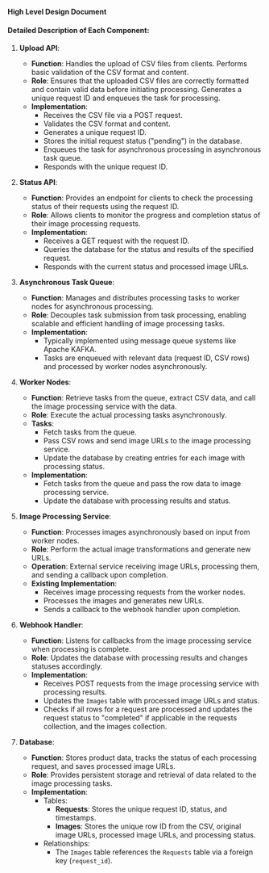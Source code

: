 **High Level Design Document**

#### **Detailed Description of Each Component:**

1. **Upload API**:
    * **Function**: Handles the upload of CSV files from clients. Performs basic validation of the CSV format and content.
    * **Role**: Ensures that the uploaded CSV files are correctly formatted and contain valid data before initiating processing. Generates a unique request ID and enqueues the task for processing.
    * **Implementation**:
        * Receives the CSV file via a POST request.
        * Validates the CSV format and content.
        * Generates a unique request ID.
        * Stores the initial request status ("pending") in the database.
        * Enqueues the task for asynchronous processing in asynchronous task queue.
        * Responds with the unique request ID.
    
2. **Status API**:
    * **Function**: Provides an endpoint for clients to check the processing status of their requests using the request ID.
    * **Role**: Allows clients to monitor the progress and completion status of their image processing requests.
    * **Implementation**:
        * Receives a GET request with the request ID.
        * Queries the database for the status and results of the specified request.
        * Responds with the current status and processed image URLs.
3. **Asynchronous Task Queue**:
    * **Function**: Manages and distributes processing tasks to worker nodes for asynchronous processing.
    * **Role**: Decouples task submission from task processing, enabling scalable and efficient handling of image processing tasks.
    * **Implementation**:
        * Typically implemented using message queue systems like Apache KAFKA.
        * Tasks are enqueued with relevant data (request ID, CSV rows) and processed by worker nodes asynchronously.
4. **Worker Nodes**:
    * **Function**: Retrieve tasks from the queue, extract CSV data, and call the image processing service with the data.
    * **Role**: Execute the actual processing tasks asynchronously.
    * **Tasks**:
        * Fetch tasks from the queue.
        * Pass CSV rows and send image URLs to the image processing service.
        * Update the database by creating entries for each image with processing status.
    * **Implementation**:
        * Fetch tasks from the queue and pass the row data to image processing service.
        * Update the database with processing results and status.
5. **Image Processing Service**:
    * **Function**: Processes images asynchronously based on input from worker nodes.
    * **Role**: Perform the actual image transformations and generate new URLs.
    * **Operation**: External service receiving image URLs, processing them, and sending a callback upon completion.
    * **Existing Implementation**:
        * Receives image processing requests from the worker nodes.
        * Processes the images and generates new URLs.
        * Sends a callback to the webhook handler upon completion.
6. **Webhook Handler**:
    * **Function**: Listens for callbacks from the image processing service when processing is complete.
    * **Role**: Updates the database with processing results and changes statuses accordingly.
    * **Implementation**:
        * Receives POST requests from the image processing service with processing results.
        * Updates the `Images` table with processed image URLs and status.
        * Checks if all rows for a request are processed and updates the request status to "completed" if applicable in the requests collection, and the images collection.
7. **Database**:
    * **Function**: Stores product data, tracks the status of each processing request, and saves processed image URLs.
    * **Role**: Provides persistent storage and retrieval of data related to the image processing tasks.
    * **Implementation**:
        * Tables:
            * **Requests**: Stores the unique request ID, status, and timestamps.
            * **Images**: Stores the unique row ID from the CSV, original image URLs, processed image URLs, and processing status.
        * Relationships:
            * The `Images` table references the `Requests` table via a foreign key (`request_id`).
